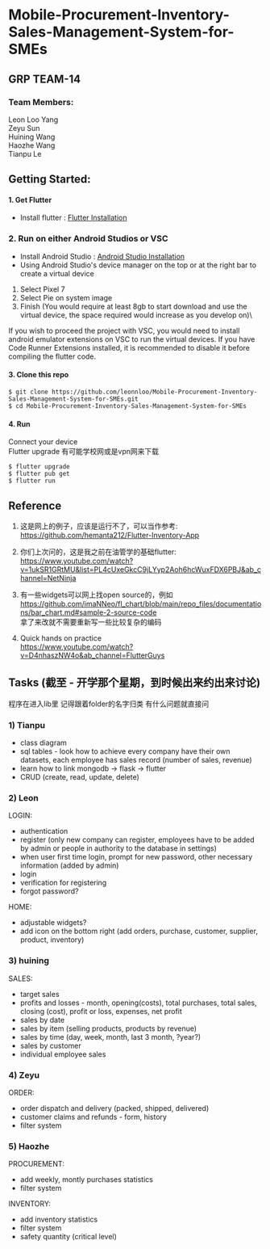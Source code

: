# Mobile-Procurement-Inventory-Sales-Management-System-for-SMEs

## GRP TEAM-14

### Team Members:
Leon Loo Yang\
Zeyu Sun\
Huining Wang\
Haozhe Wang\
Tianpu Le

## Getting Started:
#### 1. Get Flutter
* Install flutter : [Flutter Installation](https://flutter.dev/docs/get-started/install)

### 2. Run on either Android Studios or VSC
* Install Android Studio : [Android Studio Installation](https://developer.android.com/studio)
* Using Android Studio's device manager on the top or at the right bar to create a virtual device
1. Select Pixel 7
2. Select Pie on system image
3. Finish
(You would require at least 8gb to start download and use the virtual device, the space required would increase as you develop on)\

If you wish to proceed the project with VSC, you would need to install android emulator extensions on VSC to run the virtual devices. If you have Code Runner Extensions installed, it is recommended to disable it before compiling the flutter code.

#### 3. Clone this repo
```
$ git clone https://github.com/leonnloo/Mobile-Procurement-Inventory-Sales-Management-System-for-SMEs.git
$ cd Mobile-Procurement-Inventory-Sales-Management-System-for-SMEs
```

#### 4. Run
Connect your device\
Flutter upgrade 有可能学校网或是vpn网来下载
```
$ flutter upgrade
$ flutter pub get
$ flutter run
```
## Reference
1. 这是网上的例子，应该是运行不了，可以当作参考:\
https://github.com/hemanta212/Flutter-Inventory-App

2. 你们上次问的，这是我之前在油管学的基础flutter: \
https://www.youtube.com/watch?v=1ukSR1GRtMU&list=PL4cUxeGkcC9jLYyp2Aoh6hcWuxFDX6PBJ&ab_channel=NetNinja

3. 有一些widgets可以网上找open source的，例如\
https://github.com/imaNNeo/fl_chart/blob/main/repo_files/documentations/bar_chart.md#sample-2-source-code
\
拿了来改就不需要重新写一些比较复杂的编码

4. Quick hands on practice\
https://www.youtube.com/watch?v=D4nhaszNW4o&ab_channel=FlutterGuys

## Tasks (截至 - 开学那个星期，到时候出来约出来讨论)
程序在进入lib里
记得跟着folder的名字归类
有什么问题就直接问

### 1) Tianpu
- class diagram
- sql tables - look how to achieve every company have their own datasets, each employee has sales record (number of sales, revenue)
- learn how to link mongodb -> flask -> flutter
- CRUD (create, read, update, delete)

### 2) Leon
LOGIN:
- authentication 
- register (only new company can register, employees have to be added by admin or people in authority to the database in settings)
- when user first time login, prompt for new password, other necessary information (added by admin)
- login
- verification for registering
- forgot password?
 
HOME:
- adjustable widgets?
- add icon on the bottom right (add orders, purchase, customer, supplier, product, inventory)

### 3) huining
SALES:
- target sales
- profits and losses - month, opening(costs), total purchases, total sales, closing (cost), profit or loss, expenses, net profit
- sales by date
- sales by item (selling products, products by revenue)
- sales by time (day, week, month, last 3 month, ?year?)
- sales by customer
- individual employee sales

### 4) Zeyu
ORDER:
- order dispatch and delivery (packed, shipped, delivered)
- customer claims and refunds - form, history
- filter system

### 5) Haozhe
PROCUREMENT:
- add weekly, montly purchases statistics
- filter system

INVENTORY:
- add inventory statistics
- filter system
- safety quantity (critical level)